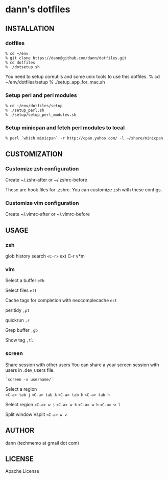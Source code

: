 dann's dotfiles
========================== 

INSTALLATION
---------------------------------------

### dotfiles
    % cd ~/env
    % git clone https://dann@github.com/dann/dotfiles.git
    % cd dotfiles 
    % ./dotsetup.sh

You need to setup coreutils and some unix tools to use this dotfiles.
    % cd ~/env/dotfiles/setup
    % ./setup_app_for_mac.sh

### Setup perl and perl modules

    % cd ~/env/dotfiles/setup
    % ./setup_perl.sh 
    % ./setup/setup_perl_modules.sh 

### Setup minicpan and fetch perl modules to local

    % perl `which minicpan` -r http://cpan.yahoo.com/ -l ~/share/minicpan

CUSTOMIZATION
---------------------------------------

### Customize zsh configuration

Create 
    ~/.zshr-after or ~/.zshrc-before

These are hook files for .zshrc.
You can customize zsh with these configs.

### Customize vim configuration
Create 
    ~/.vimrc-after or ~/.vimrc-before

USAGE
---------------------------------------

### zsh

  glob history search  `<C-r>` ex) C-r v*m  

### vim

  Select a buffer `efb`

  Select files `eff`

  Cache tags for completion with neocomplecache `nct`

  perltidy `,pt`

  quickrun `,r`

  Grep buffer `,gb`

  Show tag `,tl`
  
### screen

  Share session with other users
  You can share a your screen session with users in .dev_users file.

    `screen -x username/`


  Select a region  
    `<C-a> tab j`
    `<C-a> tab k`
    `<C-a> tab h` 
    `<C-a> tab h` 

  Select region
    `<C-a> w j`
    `<C-a> w k`
    `<C-a> w h`
    `<C-a> w l`

  Split window
    Vsplit `<C-a> w v`

AUTHOR
---------------------------------------
dann (techmemo at gmail dot com)


LICENSE
---------------------------------------
Apache License 
